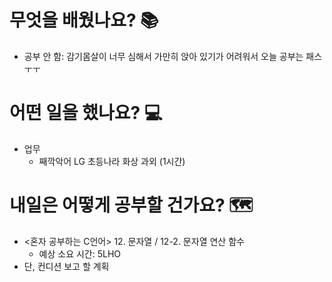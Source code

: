 # 무엇을 배웠나요? 📚
- 공부 안 함: 감기몸살이 너무 심해서 가만히 앉아 있기가 어려워서 오늘 공부는 패스ㅜㅜ

# 어떤 일을 했나요? 💻
- 업무
    - 째깍악어 LG 초등나라 화상 과외 (1시간)

# 내일은 어떻게 공부할 건가요? 🗺
- <혼자 공부하는 C언어> 12. 문자열 / 12-2. 문자열 연산 함수
    - 예상 소요 시간: 5LHO
- 단, 컨디션 보고 할 계획